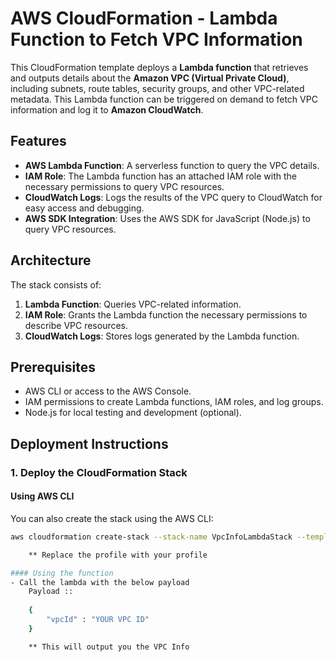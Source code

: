# AWS CloudFormation - Lambda Function to Fetch VPC Information

This CloudFormation template deploys a **Lambda function** that retrieves and outputs details about the **Amazon VPC (Virtual Private Cloud)**, including subnets, route tables, security groups, and other VPC-related metadata. This Lambda function can be triggered on demand to fetch VPC information and log it to **Amazon CloudWatch**.

## Features
- **AWS Lambda Function**: A serverless function to query the VPC details.
- **IAM Role**: The Lambda function has an attached IAM role with the necessary permissions to query VPC resources.
- **CloudWatch Logs**: Logs the results of the VPC query to CloudWatch for easy access and debugging.
- **AWS SDK Integration**: Uses the AWS SDK for JavaScript (Node.js) to query VPC resources.
  
## Architecture
The stack consists of:
1. **Lambda Function**: Queries VPC-related information.
2. **IAM Role**: Grants the Lambda function the necessary permissions to describe VPC resources.
3. **CloudWatch Logs**: Stores logs generated by the Lambda function.

## Prerequisites
- AWS CLI or access to the AWS Console.
- IAM permissions to create Lambda functions, IAM roles, and log groups.
- Node.js for local testing and development (optional).

## Deployment Instructions

### 1. Deploy the CloudFormation Stack

#### Using AWS CLI
You can also create the stack using the AWS CLI:
```bash
aws cloudformation create-stack --stack-name VpcInfoLambdaStack --template-body file://cftemplate.json --capabilities CAPABILITY_NAMED_IAM --profile  my-profile 

    ** Replace the profile with your profile

#### Using the function
- Call the lambda with the below payload
    Payload :: 
 
    {
        "vpcId" : "YOUR VPC ID"
    }

    ** This will output you the VPC Info               